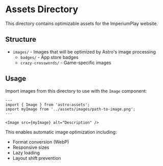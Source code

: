 # Assets Directory

This directory contains optimizable assets for the ImperiumPlay website.

## Structure

- `images/` - Images that will be optimized by Astro's image processing
  - `badges/` - App store badges
  - `crazy-crosswords/` - Game-specific images

## Usage

Import images from this directory to use with the `Image` component:

```astro
---
import { Image } from 'astro:assets';
import myImage from '../assets/images/path-to-image.png';
---

<Image src={myImage} alt="Description" />
```

This enables automatic image optimization including:
- Format conversion (WebP)
- Responsive sizes
- Lazy loading
- Layout shift prevention